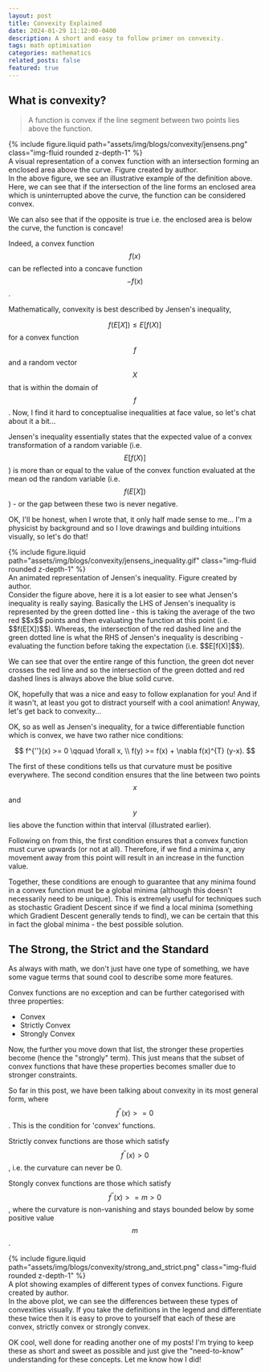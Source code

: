 ```yaml
---
layout: post
title: Convexity Explained
date: 2024-01-29 11:12:00-0400
description: A short and easy to follow primer on convexity.
tags: math optimisation
categories: mathematics
related_posts: false
featured: true
---
```


## What is convexity?

> A function is convex if the line segment between two points lies above the function.

<div class="row mt-3">
    <div class="col-sm mt-3 mt-md-0">
        {% include figure.liquid path="assets/img/blogs/convexity/jensens.png" class="img-fluid rounded z-depth-1" %}
    </div>
</div>
<div class="caption">
    A visual representation of a convex function with an intersection forming an enclosed area above the curve. Figure created by author.
</div>
In the above figure, we see an illustrative example of the definition above. Here, we can see that if the intersection of the line forms an enclosed area which is uninterrupted above the curve, the function can be considered convex.

We can also see that if the opposite is true i.e. the enclosed area is below the curve, the function is concave!

Indeed, a convex function $$f(x)$$ can be reflected into a concave function $$-f(x)$$.

Mathematically, convexity is best described by Jensen's inequality,

$$
f(E[X]) \le E[f(X)]
$$
for a convex function $$f$$ and a random vector $$X$$ that is within the domain of $$f$$. Now, I find it hard to conceptualise inequalities at face value, so let's chat about it a bit...

Jensen's inequality essentially states that the expected value of a convex transformation of a random variable (i.e. $$E[f(X)]$$) is more than or equal to the value of the convex function evaluated at the mean od the random variable (i.e. $$f(E[X])$$) - or the gap between these two is never negative.

OK, I'll be honest, when I wrote that, it only half made sense to me... I'm a physicist by background and so I love drawings and building intuitions visually, so let's do that!

<div class="row mt-3">
    <div class="col-sm mt-3 mt-md-0">
        {% include figure.liquid path="assets/img/blogs/convexity/jensens_inequality.gif" class="img-fluid rounded z-depth-1" %}
    </div>
</div>
<div class="caption">
    An animated representation of Jensen's inequality. Figure created by author.
</div>
Consider the figure above, here it is a lot easier to see what Jensen's inequality is really saying. Basically the LHS of Jensen's inequality is represented by the green dotted line - this is taking the average of the two red $$x$$ points and then evaluating the function at this point (i.e. $$f(E[X])$$). Whereas, the intersection of the red dashed line and the green dotted line is what the RHS of Jensen's inequality is describing - evaluating the function before taking the expectation (i.e. $$E[f(X)]$$).

We can see that over the entire range of this function, the green dot never crosses the red line and so the intersection of the green dotted and red dashed lines is always above the blue solid curve.

OK, hopefully that was a nice and easy to follow explanation for you! And if it wasn't, at least you got to distract yourself with a cool animation! Anyway, let's get back to convexity...

OK, so as well as Jensen's inequality, for a twice differentiable function which is convex, we have two rather nice conditions:

$$
f^{''}(x) >= 0 \qquad \forall x, \\
f(y) >= f(x) + \nabla f(x)^{T} (y-x).
$$

The first of these conditions tells us that curvature must be positive everywhere. The second condition ensures that the line between two points $$x$$ and $$y$$ lies above the function within that interval (illustrated earlier).

Following on from this, the first condition ensures that a convex function must curve upwards (or not at all). Therefore, if we find a minima x, any movement away from this point will result in an increase in the function value.

Together, these conditions are enough to guarantee that any minima found in a convex function must be a global minima (although this doesn't necessarily need to be unique). This is extremely useful for techniques such as stochastic Gradient Descent since if we find a local minima (something which Gradient Descent generally tends to find), we can be certain that this in fact the global minima - the best possible solution.

## The Strong, the Strict and the Standard

As always with math, we don't just have one type of something, we have some vague terms that sound cool to describe some more features. 

Convex functions are no exception and can be further categorised with three properties:

- Convex
- Strictly Convex
- Strongly Convex

Now, the further you move down that list, the stronger these properties become (hence the "strongly" term). This just means that the subset of convex functions that have these properties becomes smaller due to stronger constraints.

So far in this post, we have been talking about convexity in its most general form, where $$f^{''}(x) >= 0$$. This is the condition for 'convex' functions.

Strictly convex functions are those which satisfy $$f^{''}(x) > 0$$, i.e. the curvature can never be 0.

Stongly convex functions are those which satisfy $$f^{''}(x) >= m > 0$$, where the curvature is non-vanishing and stays bounded below by some positive value $$m$$.

<div class="row mt-3">
    <div class="col-sm mt-3 mt-md-0">
        {% include figure.liquid path="assets/img/blogs/convexity/strong_and_strict.png" class="img-fluid rounded z-depth-1" %}
    </div>
</div>
<div class="caption">
    A plot showing examples of different types of convex functions. Figure created by author.
</div>
In the above plot, we can see the differences between these types of convexities visually. If you take the definitions in the legend and differentiate these twice then it is easy to prove to yourself that each of these are convex, strictly convex or strongly convex.

OK cool, well done for reading another one of my posts! I'm trying to keep these as short and sweet as possible and just give the "need-to-know" understanding for these concepts. Let me know how I did!

